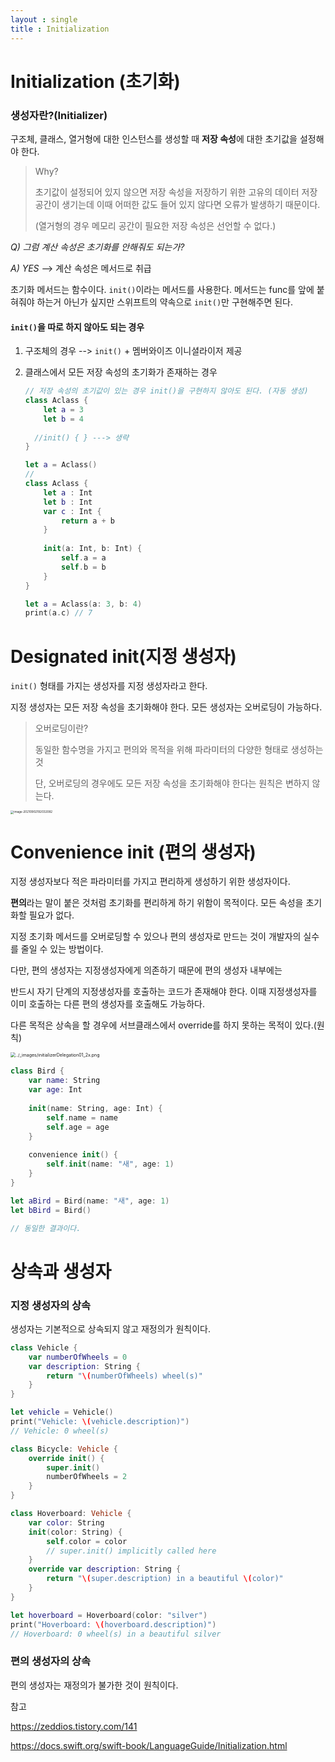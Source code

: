 ```yaml
---
layout : single
title : Initialization
---
```

# Initialization (초기화)

### 생성자란?(Initializer)

구조체, 클래스, 열거형에 대한 인스턴스를 생성할 때 **저장 속성**에 대한 초기값을 설정해야 한다. 

> Why?
>
> 초기값이 설정되어 있지 않으면 저장 속성을 저장하기 위한 고유의 데이터 저장 공간이 생기는데 이때 어떠한 값도 들어 있지 않다면 오류가 발생하기 때문이다.
>
> (열거형의 경우 메모리 공간이 필요한 저장 속성은 선언할 수 없다.)

*Q) 그럼 계산 속성은 초기화를 안해줘도 되는가?*

*A) YES*  --> 계산 속성은 메서드로 취급



초기화 메서드는 함수이다. ```init()```이라는 메서드를 사용한다. 메서드는 func를 앞에 붙혀줘야 하는거 아닌가 싶지만 스위프트의 약속으로 ```init()```만 구현해주면 된다. 

#### ```init()```을 따로 하지 않아도 되는 경우

1. 구조체의 경우 --> ```init()``` + 멤버와이즈 이니셜라이저 제공

2. 클래스에서 모든 저장 속성의 초기화가 존재하는 경우 

   ```swift
   // 저장 속성의 초기값이 있는 경우 init()을 구현하지 않아도 된다. (자동 생성)
   class Aclass {
       let a = 3
       let b = 4
     
     //init() { } ---> 생략
   }
   
   let a = Aclass()
   //
   class Aclass {
       let a : Int
       let b : Int
       var c : Int {
           return a + b
       }
       
       init(a: Int, b: Int) {
           self.a = a
           self.b = b
       }
   }
   
   let a = Aclass(a: 3, b: 4)
   print(a.c) // 7
   ```



# Designated init(지정 생성자)

```init()``` 형태를 가지는 생성자를 지정 생성자라고 한다. 

지정 생성자는 모든 저장 속성을 초기화해야 한다. 모든 생성자는 오버로딩이 가능하다.

> 오버로딩이란?
>
> 동일한 함수명을 가지고 편의와 목적을 위해 파라미터의 다양한 형태로 생성하는 것
>
> 단, 오버로딩의 경우에도 모든 저장 속성을 초기화해야 한다는 원칙은 변하지 않는다.

<img src="/Users/shhong/Library/Application Support/typora-user-images/image-20210902192032082.png" alt="image-20210902192032082" style="zoom: 33%;" />

# Convenience init (편의 생성자)

지정 생성자보다 적은 파라미터를 가지고 편리하게 생성하기 위한 생성자이다. 

**편의**라는 말이 붙은 것처럼 초기화를 편리하게 하기 위함이 목적이다. 모든 속성을 초기화할 필요가 없다. 

지정 초기화 메서드를 오버로딩할 수 있으나 편의 생성자로 만드는 것이 개발자의 실수를 줄일 수 있는 방법이다. 



다만, 편의 생성자는 지정생성자에게 의존하기 때문에 편의 생성자 내부에는 

반드시 자기 단계의 지정생성자를 호출하는 코드가 존재해야 한다. 이때 지정생성자를 이미 호출하는 다른 편의 생성자를 호출해도 가능하다. 



다른 목적은 상속을 할 경우에 서브클래스에서 override를 하지 못하는 목적이 있다.(원칙) 

<img src="https://docs.swift.org/swift-book/_images/initializerDelegation01_2x.png" alt="../_images/initializerDelegation01_2x.png" style="zoom: 50%;" />

```swift
class Bird {
    var name: String
    var age: Int
    
    init(name: String, age: Int) {
        self.name = name
        self.age = age
    }
    
    convenience init() {
        self.init(name: "새", age: 1)
    }
}

let aBird = Bird(name: "새", age: 1)
let bBird = Bird()

// 동일한 결과이다.
```



# 상속과 생성자

### 지정 생성자의 상속

생성자는 기본적으로 상속되지 않고 재정의가 원칙이다. 

```swift
class Vehicle {
    var numberOfWheels = 0
    var description: String {
        return "\(numberOfWheels) wheel(s)"
    }
}

let vehicle = Vehicle()
print("Vehicle: \(vehicle.description)")
// Vehicle: 0 wheel(s)

class Bicycle: Vehicle {
    override init() {
        super.init() 
        numberOfWheels = 2
    }
}

class Hoverboard: Vehicle {
    var color: String
    init(color: String) {
        self.color = color
        // super.init() implicitly called here
    }
    override var description: String {
        return "\(super.description) in a beautiful \(color)"
    }
}

let hoverboard = Hoverboard(color: "silver")
print("Hoverboard: \(hoverboard.description)")
// Hoverboard: 0 wheel(s) in a beautiful silver

```

### 편의 생성자의 상속

편의 생성자는 재정의가 불가한 것이 원칙이다.



참고

https://zeddios.tistory.com/141

https://docs.swift.org/swift-book/LanguageGuide/Initialization.html

